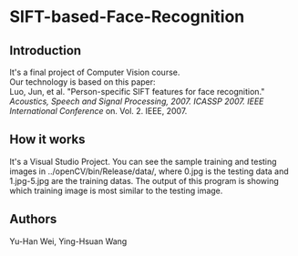 # SIFT-based-Face-Recognition

## Introduction
It's a final project of Computer Vision course.  
Our technology is based on this paper:  
Luo, Jun, et al. "Person-specific SIFT features for face recognition." *Acoustics, Speech and Signal Processing, 2007. ICASSP 2007. IEEE International Conference* on. Vol. 2. IEEE, 2007.  


## How it works
It's a Visual Studio Project. You can see the sample training and testing images in ../openCV/bin/Release/data/, where 0.jpg is the testing data and 1.jpg-5.jpg are the training datas.
The output of this program is showing which training image is most similar to the testing image.


## Authors
Yu-Han Wei, Ying-Hsuan Wang



